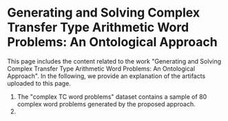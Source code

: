 # Generating and Solving Complex Transfer Type Arithmetic Word Problems: An Ontological Approach

This page includes the content related to the work "Generating and Solving Complex Transfer Type Arithmetic Word Problems: An Ontological Approach". In the following, we provide an explanation of the artifacts uploaded to this page.
1. The "complex TC word problems" dataset contains a sample of 80 complex word problems generated by the proposed approach.
2. 
